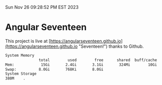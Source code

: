Sun Nov 26 09:28:52 PM EST 2023

# Angular Seventeen


This project is live at [https://angularseventeen.github.io](https://angularseventeen.github.io "Seventeen!") thanks to Github.

```bash
System Memory
               total        used        free      shared  buff/cache   available
Mem:            15Gi       2.4Gi       3.1Gi       324Mi        10Gi        12Gi
Swap:          8.0Gi       768Ki       8.0Gi
System Storage
380M	.
